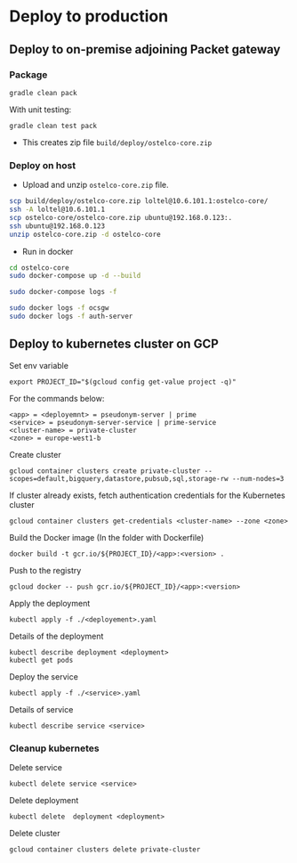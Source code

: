 # Deploy to production

## Deploy to on-premise adjoining Packet gateway   

### Package
 
    gradle clean pack

With unit testing:
    
    gradle clean test pack
    
* This creates zip file `build/deploy/ostelco-core.zip`

### Deploy on host

* Upload and unzip `ostelco-core.zip` file.

```bash
scp build/deploy/ostelco-core.zip loltel@10.6.101.1:ostelco-core/  
ssh -A loltel@10.6.101.1  
scp ostelco-core/ostelco-core.zip ubuntu@192.168.0.123:.  
ssh ubuntu@192.168.0.123  
unzip ostelco-core.zip -d ostelco-core  
```

* Run in docker

```bash
cd ostelco-core
sudo docker-compose up -d --build

sudo docker-compose logs -f

sudo docker logs -f ocsgw
sudo docker logs -f auth-server
```


## Deploy to kubernetes cluster on GCP

Set env variable

    export PROJECT_ID="$(gcloud config get-value project -q)"

For the commands below:

    <app> = <deployemnt> = pseudonym-server | prime
    <service> = pseudonym-server-service | prime-service
    <cluster-name> = private-cluster
    <zone> = europe-west1-b

Create cluster

    gcloud container clusters create private-cluster --scopes=default,bigquery,datastore,pubsub,sql,storage-rw --num-nodes=3

If cluster already exists, fetch authentication credentials for the Kubernetes cluster

    gcloud container clusters get-credentials <cluster-name> --zone <zone>


Build the Docker image (In the folder with Dockerfile)

    docker build -t gcr.io/${PROJECT_ID}/<app>:<version> .

Push to the registry

    gcloud docker -- push gcr.io/${PROJECT_ID}/<app>:<version>

Apply the deployment

    kubectl apply -f ./<deployement>.yaml

Details of the deployment

    kubectl describe deployment <deployment>
    kubectl get pods

Deploy the service

    kubectl apply -f ./<service>.yaml

Details of service
    
    kubectl describe service <service>

### Cleanup kubernetes

Delete service

    kubectl delete service <service>

Delete deployment
    
    kubectl delete  deployment <deployment>

Delete cluster

    gcloud container clusters delete private-cluster
